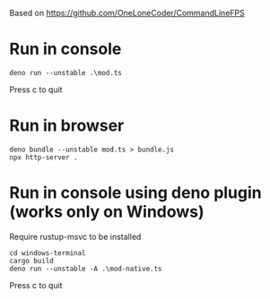 Based on https://github.com/OneLoneCoder/CommandLineFPS

# Run in console
```
deno run --unstable .\mod.ts
```
Press c to quit

# Run in browser
```
deno bundle --unstable mod.ts > bundle.js
npx http-server .
```

# Run in console using deno plugin (works only on Windows)

Require rustup-msvc to be installed
```
cd windows-terminal
cargo build
deno run --unstable -A .\mod-native.ts
```
Press c to quit
